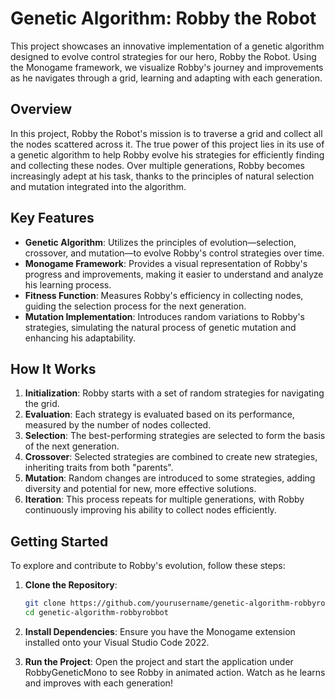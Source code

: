 # Genetic Algorithm: Robby the Robot

This project showcases an innovative implementation of a genetic algorithm designed to evolve control strategies for our hero, Robby the Robot. Using the Monogame framework, we visualize Robby's journey and improvements as he navigates through a grid, learning and adapting with each generation.

## Overview

In this project, Robby the Robot's mission is to traverse a grid and collect all the nodes scattered across it. The true power of this project lies in its use of a genetic algorithm to help Robby evolve his strategies for efficiently finding and collecting these nodes. Over multiple generations, Robby becomes increasingly adept at his task, thanks to the principles of natural selection and mutation integrated into the algorithm.

## Key Features

- **Genetic Algorithm**: Utilizes the principles of evolution—selection, crossover, and mutation—to evolve Robby's control strategies over time.
- **Monogame Framework**: Provides a visual representation of Robby's progress and improvements, making it easier to understand and analyze his learning process.
- **Fitness Function**: Measures Robby's efficiency in collecting nodes, guiding the selection process for the next generation.
- **Mutation Implementation**: Introduces random variations to Robby's strategies, simulating the natural process of genetic mutation and enhancing his adaptability.

## How It Works

1. **Initialization**: Robby starts with a set of random strategies for navigating the grid.
2. **Evaluation**: Each strategy is evaluated based on its performance, measured by the number of nodes collected.
3. **Selection**: The best-performing strategies are selected to form the basis of the next generation.
4. **Crossover**: Selected strategies are combined to create new strategies, inheriting traits from both "parents".
5. **Mutation**: Random changes are introduced to some strategies, adding diversity and potential for new, more effective solutions.
6. **Iteration**: This process repeats for multiple generations, with Robby continuously improving his ability to collect nodes efficiently.

## Getting Started

To explore and contribute to Robby's evolution, follow these steps:

1. **Clone the Repository**:
   ```bash
   git clone https://github.com/yourusername/genetic-algorithm-robbyrobbot.git
   cd genetic-algorithm-robbyrobbot
   ```

2. **Install Dependencies**: Ensure you have the Monogame extension installed onto your Visual Studio Code 2022.

3. **Run the Project**:
   Open the project and start the application under RobbyGeneticMono to see Robby in animated action. Watch as he learns and improves with each generation!
